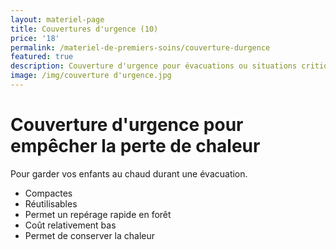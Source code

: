 ```yaml
---
layout: materiel-page
title: Couvertures d'urgence (10)
price: '18'
permalink: /materiel-de-premiers-soins/couverture-durgence
featured: true
description: Couverture d'urgence pour évacuations ou situations critiques
image: /img/couverture d'urgence.jpg
---
```

# Couverture d'urgence pour empêcher la perte de chaleur

Pour garder vos enfants au chaud durant une évacuation.

* Compactes
* Réutilisables
* Permet un repérage rapide en forêt
* Coût relativement bas
* Permet de conserver la chaleur
